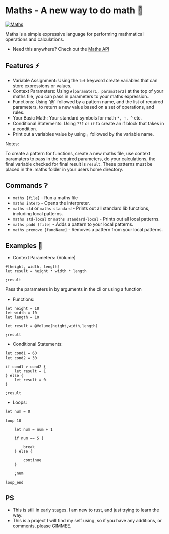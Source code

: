 # Maths - A new way to do math 🧮
[![Maths](https://github.com/ThatOneToast/Maths-Lang/actions/workflows/rust.yml/badge.svg)](https://github.com/ThatOneToast/Maths-Lang/actions/workflows/rust.yml)

Maths is a simple expressive language for performing mathmatical operations
and calculations. 

- Need this anywhere? Check out the [Maths API](https://github.com/ThatOneToast/Maths-Lang-API)

## Features ⚡️

* Variable Assignment: Using the `let` keyword create variables that can store expressions or values.
* Context Parameters: Using `#[paramater1, paramater2]` at the top of your maths file, you can pass in parameters to your maths expression..
* Functions: Using '@' followed by a pattern name, and the list of required parameters, to return a new value based on a set of operations, and rules.
* Your Basic Math: Your standard symbols for math `*, +, ^` etc.
* Conditional Statements: Using `???` or `if` to create an if block that takes in a condition.
* Print out a variables value by using `;` followed by the variable name.
   
Notes:

To create a pattern for functions, create a new maths file, use context paramaters to pass in the required parameters, 
do your calculations, the final variable checked for final result is `result`.
These patterns must be placed in the .maths folder in your users home directory. 

## Commands ❔
- `maths [file]` - Run a maths file
- `maths interp` - Opens the interpreter.
- `maths std` or `maths standard` - Prints out all standard lib functions, including local patterns.
- `maths std-local` or `maths standard-local` - Prints out all local patterns.
- `maths padd [file]` - Adds a pattern to your local patterns.
- `maths premove [funcName]` - Removes a pattern from your local patterns.

## Examples 📝

- Context Parameters: (Volume)
```maths
#[height, width, length]
let result = height * width * length

;result
```
Pass the paramaters in by arguments in the cli or using a function

- Functions: 
```maths
let height = 10
let width = 10
let length = 10

let result = @Volume(height,width,length)

;result
```

- Conditional Statements:
```maths
let cond1 = 60
let cond2 = 30

if cond1 > cond2 {
    let result = 1
} else {
    let result = 0
}

;result
```


- Loops:
```maths
let num = 0

loop 10

    let num = num + 1
    
    if num == 5 {
    
        break
    } else {
    
        continue
    }
    
    ;num
    
loop_end
```


## PS

* This is still in early stages. I am new to rust, and just trying to learn the way.
* This is a project I will find my self using, so if you have any additions, or comments, please GIMMEE.


